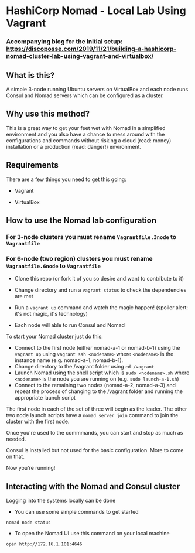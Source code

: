 # HashiCorp Nomad - Local Lab Using Vagrant

### Accompanying blog for the initial setup:  https://discoposse.com/2019/11/21/building-a-hashicorp-nomad-cluster-lab-using-vagrant-and-virtualbox/

## What is this?

A simple 3-node running Ubuntu servers on VirtualBox and each node runs Consul and Nomad servers which can be configured as a cluster.

## Why use this method?

This is a great way to get your feet wet with Nomad in a simplified environment and you also have a chance to mess around with the configurations and commands without risking a cloud (read: money) installation or a production (read: danger!) environment.

## Requirements

There are a few things you need to get this going:

* Vagrant

* VirtualBox

## How to use the Nomad lab configuration

### For 3-node clusters you must rename `Vagrantfile.3node` to `Vagrantfile`
### For 6-node (two region) clusters you must rename `Vagrantfile.6node` to `Vagrantfile`

* Clone this repo (or fork it of you so desire and want to contribute to it)

* Change directory and run a `vagrant status` to check the dependencies are met

* Run a `vagrant up` command and watch the magic happen! (spoiler alert: it's not magic, it's technology)

* Each node will able to run Consul and Nomad 

To start your Nomad cluster just do this: 

* Connect to the first node (either nomad-a-1 or nomad-b-1) using the `vagrant up` using `vagrant ssh <nodename>` where `<nodename>` is the instance name (e.g. nomad-a-1, nomad-b-1).
* Change directory to the /vagrant folder using `cd /vagrant`
* Launch Nomad using the shell script which is `sudo <nodename>.sh` where `<nodename>` is the node you are running on (e.g. `sudo launch-a-1.sh`)
* Connect to the remaining two nodes (nomad-a-2, nomad-a-3) and repeat the process of changing to the /vagrant folder and running the appropriate launch script

The first node in each of the set of three will begin as the leader.  The other two node launch scripts have a `nomad server join` command to join the cluster with the first node.  

Once you're used to the commmands, you can start and stop as much as needed.  

Consul is installed but not used for the basic configuration.  More to come on that.

Now you're running!

## Interacting with the Nomad and Consul cluster

Logging into the systems locally can be done 

* You can use some simple commands to get started 
```
nomad node status
```
* To open the Nomad UI use this command on your local machine
```
open http://172.16.1.101:4646
```

